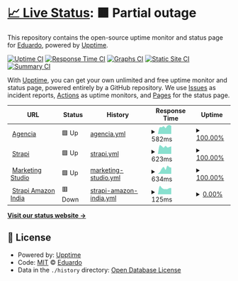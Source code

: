# [📈 Live Status](https://edunick.github.io/upptime): <!--live status--> **🟧 Partial outage**

This repository contains the open-source uptime monitor and status page for [Eduardo](https://edunick.github.io/upptime), powered by [Upptime](https://github.com/upptime/upptime).

[![Uptime CI](https://github.com/edunick/upptime/workflows/Uptime%20CI/badge.svg)](https://github.com/edunick/upptime/actions?query=workflow%3A%22Uptime+CI%22)
[![Response Time CI](https://github.com/edunick/upptime/workflows/Response%20Time%20CI/badge.svg)](https://github.com/edunick/upptime/actions?query=workflow%3A%22Response+Time+CI%22)
[![Graphs CI](https://github.com/edunick/upptime/workflows/Graphs%20CI/badge.svg)](https://github.com/edunick/upptime/actions?query=workflow%3A%22Graphs+CI%22)
[![Static Site CI](https://github.com/edunick/upptime/workflows/Static%20Site%20CI/badge.svg)](https://github.com/edunick/upptime/actions?query=workflow%3A%22Static+Site+CI%22)
[![Summary CI](https://github.com/edunick/upptime/workflows/Summary%20CI/badge.svg)](https://github.com/edunick/upptime/actions?query=workflow%3A%22Summary+CI%22)

With [Upptime](https://upptime.js.org), you can get your own unlimited and free uptime monitor and status page, powered entirely by a GitHub repository. We use [Issues](https://github.com/edunick/upptime/issues) as incident reports, [Actions](https://github.com/edunick/upptime/actions) as uptime monitors, and [Pages](https://edunick.github.io/upptime) for the status page.

<!--start: status pages-->
<!-- This summary is generated by Upptime (https://github.com/upptime/upptime) -->
<!-- Do not edit this manually, your changes will be overwritten -->
<!-- prettier-ignore -->
| URL | Status | History | Response Time | Uptime |
| --- | ------ | ------- | ------------- | ------ |
| <img alt="" src="https://icons.duckduckgo.com/ip3/agencia.portinos.com.ico" height="13"> [Agencia](https://agencia.portinos.com) | 🟩 Up | [agencia.yml](https://github.com/edunick/edubot/commits/HEAD/history/agencia.yml) | <details><summary><img alt="Response time graph" src="./graphs/agencia/response-time-week.png" height="20"> 582ms</summary><br><a href="https://edunick.github.io/edubot/history/agencia"><img alt="Response time 1568" src="https://img.shields.io/endpoint?url=https%3A%2F%2Fraw.githubusercontent.com%2Fedunick%2Fedubot%2FHEAD%2Fapi%2Fagencia%2Fresponse-time.json"></a><br><a href="https://edunick.github.io/edubot/history/agencia"><img alt="24-hour response time 545" src="https://img.shields.io/endpoint?url=https%3A%2F%2Fraw.githubusercontent.com%2Fedunick%2Fedubot%2FHEAD%2Fapi%2Fagencia%2Fresponse-time-day.json"></a><br><a href="https://edunick.github.io/edubot/history/agencia"><img alt="7-day response time 582" src="https://img.shields.io/endpoint?url=https%3A%2F%2Fraw.githubusercontent.com%2Fedunick%2Fedubot%2FHEAD%2Fapi%2Fagencia%2Fresponse-time-week.json"></a><br><a href="https://edunick.github.io/edubot/history/agencia"><img alt="30-day response time 534" src="https://img.shields.io/endpoint?url=https%3A%2F%2Fraw.githubusercontent.com%2Fedunick%2Fedubot%2FHEAD%2Fapi%2Fagencia%2Fresponse-time-month.json"></a><br><a href="https://edunick.github.io/edubot/history/agencia"><img alt="1-year response time 1504" src="https://img.shields.io/endpoint?url=https%3A%2F%2Fraw.githubusercontent.com%2Fedunick%2Fedubot%2FHEAD%2Fapi%2Fagencia%2Fresponse-time-year.json"></a></details> | <details><summary><a href="https://edunick.github.io/edubot/history/agencia">100.00%</a></summary><a href="https://edunick.github.io/edubot/history/agencia"><img alt="All-time uptime 49.87%" src="https://img.shields.io/endpoint?url=https%3A%2F%2Fraw.githubusercontent.com%2Fedunick%2Fedubot%2FHEAD%2Fapi%2Fagencia%2Fuptime.json"></a><br><a href="https://edunick.github.io/edubot/history/agencia"><img alt="24-hour uptime 100.00%" src="https://img.shields.io/endpoint?url=https%3A%2F%2Fraw.githubusercontent.com%2Fedunick%2Fedubot%2FHEAD%2Fapi%2Fagencia%2Fuptime-day.json"></a><br><a href="https://edunick.github.io/edubot/history/agencia"><img alt="7-day uptime 100.00%" src="https://img.shields.io/endpoint?url=https%3A%2F%2Fraw.githubusercontent.com%2Fedunick%2Fedubot%2FHEAD%2Fapi%2Fagencia%2Fuptime-week.json"></a><br><a href="https://edunick.github.io/edubot/history/agencia"><img alt="30-day uptime 100.00%" src="https://img.shields.io/endpoint?url=https%3A%2F%2Fraw.githubusercontent.com%2Fedunick%2Fedubot%2FHEAD%2Fapi%2Fagencia%2Fuptime-month.json"></a><br><a href="https://edunick.github.io/edubot/history/agencia"><img alt="1-year uptime 91.23%" src="https://img.shields.io/endpoint?url=https%3A%2F%2Fraw.githubusercontent.com%2Fedunick%2Fedubot%2FHEAD%2Fapi%2Fagencia%2Fuptime-year.json"></a></details>
| <img alt="" src="https://icons.duckduckgo.com/ip3/strapi.portinos.com.ico" height="13"> [Strapi](https://strapi.portinos.com/retailers/) | 🟩 Up | [strapi.yml](https://github.com/edunick/edubot/commits/HEAD/history/strapi.yml) | <details><summary><img alt="Response time graph" src="./graphs/strapi/response-time-week.png" height="20"> 623ms</summary><br><a href="https://edunick.github.io/edubot/history/strapi"><img alt="Response time 841" src="https://img.shields.io/endpoint?url=https%3A%2F%2Fraw.githubusercontent.com%2Fedunick%2Fedubot%2FHEAD%2Fapi%2Fstrapi%2Fresponse-time.json"></a><br><a href="https://edunick.github.io/edubot/history/strapi"><img alt="24-hour response time 572" src="https://img.shields.io/endpoint?url=https%3A%2F%2Fraw.githubusercontent.com%2Fedunick%2Fedubot%2FHEAD%2Fapi%2Fstrapi%2Fresponse-time-day.json"></a><br><a href="https://edunick.github.io/edubot/history/strapi"><img alt="7-day response time 623" src="https://img.shields.io/endpoint?url=https%3A%2F%2Fraw.githubusercontent.com%2Fedunick%2Fedubot%2FHEAD%2Fapi%2Fstrapi%2Fresponse-time-week.json"></a><br><a href="https://edunick.github.io/edubot/history/strapi"><img alt="30-day response time 811" src="https://img.shields.io/endpoint?url=https%3A%2F%2Fraw.githubusercontent.com%2Fedunick%2Fedubot%2FHEAD%2Fapi%2Fstrapi%2Fresponse-time-month.json"></a><br><a href="https://edunick.github.io/edubot/history/strapi"><img alt="1-year response time 747" src="https://img.shields.io/endpoint?url=https%3A%2F%2Fraw.githubusercontent.com%2Fedunick%2Fedubot%2FHEAD%2Fapi%2Fstrapi%2Fresponse-time-year.json"></a></details> | <details><summary><a href="https://edunick.github.io/edubot/history/strapi">100.00%</a></summary><a href="https://edunick.github.io/edubot/history/strapi"><img alt="All-time uptime 54.08%" src="https://img.shields.io/endpoint?url=https%3A%2F%2Fraw.githubusercontent.com%2Fedunick%2Fedubot%2FHEAD%2Fapi%2Fstrapi%2Fuptime.json"></a><br><a href="https://edunick.github.io/edubot/history/strapi"><img alt="24-hour uptime 100.00%" src="https://img.shields.io/endpoint?url=https%3A%2F%2Fraw.githubusercontent.com%2Fedunick%2Fedubot%2FHEAD%2Fapi%2Fstrapi%2Fuptime-day.json"></a><br><a href="https://edunick.github.io/edubot/history/strapi"><img alt="7-day uptime 100.00%" src="https://img.shields.io/endpoint?url=https%3A%2F%2Fraw.githubusercontent.com%2Fedunick%2Fedubot%2FHEAD%2Fapi%2Fstrapi%2Fuptime-week.json"></a><br><a href="https://edunick.github.io/edubot/history/strapi"><img alt="30-day uptime 100.00%" src="https://img.shields.io/endpoint?url=https%3A%2F%2Fraw.githubusercontent.com%2Fedunick%2Fedubot%2FHEAD%2Fapi%2Fstrapi%2Fuptime-month.json"></a><br><a href="https://edunick.github.io/edubot/history/strapi"><img alt="1-year uptime 99.95%" src="https://img.shields.io/endpoint?url=https%3A%2F%2Fraw.githubusercontent.com%2Fedunick%2Fedubot%2FHEAD%2Fapi%2Fstrapi%2Fuptime-year.json"></a></details>
| <img alt="" src="https://icons.duckduckgo.com/ip3/marketingstudio.intel.com.ico" height="13"> [Marketing Studio](https://marketingstudio.intel.com/) | 🟩 Up | [marketing-studio.yml](https://github.com/edunick/edubot/commits/HEAD/history/marketing-studio.yml) | <details><summary><img alt="Response time graph" src="./graphs/marketing-studio/response-time-week.png" height="20"> 634ms</summary><br><a href="https://edunick.github.io/edubot/history/marketing-studio"><img alt="Response time 560" src="https://img.shields.io/endpoint?url=https%3A%2F%2Fraw.githubusercontent.com%2Fedunick%2Fedubot%2FHEAD%2Fapi%2Fmarketing-studio%2Fresponse-time.json"></a><br><a href="https://edunick.github.io/edubot/history/marketing-studio"><img alt="24-hour response time 763" src="https://img.shields.io/endpoint?url=https%3A%2F%2Fraw.githubusercontent.com%2Fedunick%2Fedubot%2FHEAD%2Fapi%2Fmarketing-studio%2Fresponse-time-day.json"></a><br><a href="https://edunick.github.io/edubot/history/marketing-studio"><img alt="7-day response time 634" src="https://img.shields.io/endpoint?url=https%3A%2F%2Fraw.githubusercontent.com%2Fedunick%2Fedubot%2FHEAD%2Fapi%2Fmarketing-studio%2Fresponse-time-week.json"></a><br><a href="https://edunick.github.io/edubot/history/marketing-studio"><img alt="30-day response time 511" src="https://img.shields.io/endpoint?url=https%3A%2F%2Fraw.githubusercontent.com%2Fedunick%2Fedubot%2FHEAD%2Fapi%2Fmarketing-studio%2Fresponse-time-month.json"></a><br><a href="https://edunick.github.io/edubot/history/marketing-studio"><img alt="1-year response time 521" src="https://img.shields.io/endpoint?url=https%3A%2F%2Fraw.githubusercontent.com%2Fedunick%2Fedubot%2FHEAD%2Fapi%2Fmarketing-studio%2Fresponse-time-year.json"></a></details> | <details><summary><a href="https://edunick.github.io/edubot/history/marketing-studio">100.00%</a></summary><a href="https://edunick.github.io/edubot/history/marketing-studio"><img alt="All-time uptime 100.00%" src="https://img.shields.io/endpoint?url=https%3A%2F%2Fraw.githubusercontent.com%2Fedunick%2Fedubot%2FHEAD%2Fapi%2Fmarketing-studio%2Fuptime.json"></a><br><a href="https://edunick.github.io/edubot/history/marketing-studio"><img alt="24-hour uptime 100.00%" src="https://img.shields.io/endpoint?url=https%3A%2F%2Fraw.githubusercontent.com%2Fedunick%2Fedubot%2FHEAD%2Fapi%2Fmarketing-studio%2Fuptime-day.json"></a><br><a href="https://edunick.github.io/edubot/history/marketing-studio"><img alt="7-day uptime 100.00%" src="https://img.shields.io/endpoint?url=https%3A%2F%2Fraw.githubusercontent.com%2Fedunick%2Fedubot%2FHEAD%2Fapi%2Fmarketing-studio%2Fuptime-week.json"></a><br><a href="https://edunick.github.io/edubot/history/marketing-studio"><img alt="30-day uptime 100.00%" src="https://img.shields.io/endpoint?url=https%3A%2F%2Fraw.githubusercontent.com%2Fedunick%2Fedubot%2FHEAD%2Fapi%2Fmarketing-studio%2Fuptime-month.json"></a><br><a href="https://edunick.github.io/edubot/history/marketing-studio"><img alt="1-year uptime 100.00%" src="https://img.shields.io/endpoint?url=https%3A%2F%2Fraw.githubusercontent.com%2Fedunick%2Fedubot%2FHEAD%2Fapi%2Fmarketing-studio%2Fuptime-year.json"></a></details>
| <img alt="" src="https://icons.duckduckgo.com/ip3/strapi.portinos.com.ico" height="13"> [Strapi Amazon India](https://strapi.portinos.com/v1/api/amazon-india/get_products) | 🟥 Down | [strapi-amazon-india.yml](https://github.com/edunick/edubot/commits/HEAD/history/strapi-amazon-india.yml) | <details><summary><img alt="Response time graph" src="./graphs/strapi-amazon-india/response-time-week.png" height="20"> 125ms</summary><br><a href="https://edunick.github.io/edubot/history/strapi-amazon-india"><img alt="Response time 230" src="https://img.shields.io/endpoint?url=https%3A%2F%2Fraw.githubusercontent.com%2Fedunick%2Fedubot%2FHEAD%2Fapi%2Fstrapi-amazon-india%2Fresponse-time.json"></a><br><a href="https://edunick.github.io/edubot/history/strapi-amazon-india"><img alt="24-hour response time 116" src="https://img.shields.io/endpoint?url=https%3A%2F%2Fraw.githubusercontent.com%2Fedunick%2Fedubot%2FHEAD%2Fapi%2Fstrapi-amazon-india%2Fresponse-time-day.json"></a><br><a href="https://edunick.github.io/edubot/history/strapi-amazon-india"><img alt="7-day response time 125" src="https://img.shields.io/endpoint?url=https%3A%2F%2Fraw.githubusercontent.com%2Fedunick%2Fedubot%2FHEAD%2Fapi%2Fstrapi-amazon-india%2Fresponse-time-week.json"></a><br><a href="https://edunick.github.io/edubot/history/strapi-amazon-india"><img alt="30-day response time 140" src="https://img.shields.io/endpoint?url=https%3A%2F%2Fraw.githubusercontent.com%2Fedunick%2Fedubot%2FHEAD%2Fapi%2Fstrapi-amazon-india%2Fresponse-time-month.json"></a><br><a href="https://edunick.github.io/edubot/history/strapi-amazon-india"><img alt="1-year response time 144" src="https://img.shields.io/endpoint?url=https%3A%2F%2Fraw.githubusercontent.com%2Fedunick%2Fedubot%2FHEAD%2Fapi%2Fstrapi-amazon-india%2Fresponse-time-year.json"></a></details> | <details><summary><a href="https://edunick.github.io/edubot/history/strapi-amazon-india">0.00%</a></summary><a href="https://edunick.github.io/edubot/history/strapi-amazon-india"><img alt="All-time uptime 3.03%" src="https://img.shields.io/endpoint?url=https%3A%2F%2Fraw.githubusercontent.com%2Fedunick%2Fedubot%2FHEAD%2Fapi%2Fstrapi-amazon-india%2Fuptime.json"></a><br><a href="https://edunick.github.io/edubot/history/strapi-amazon-india"><img alt="24-hour uptime 0.00%" src="https://img.shields.io/endpoint?url=https%3A%2F%2Fraw.githubusercontent.com%2Fedunick%2Fedubot%2FHEAD%2Fapi%2Fstrapi-amazon-india%2Fuptime-day.json"></a><br><a href="https://edunick.github.io/edubot/history/strapi-amazon-india"><img alt="7-day uptime 0.00%" src="https://img.shields.io/endpoint?url=https%3A%2F%2Fraw.githubusercontent.com%2Fedunick%2Fedubot%2FHEAD%2Fapi%2Fstrapi-amazon-india%2Fuptime-week.json"></a><br><a href="https://edunick.github.io/edubot/history/strapi-amazon-india"><img alt="30-day uptime 0.00%" src="https://img.shields.io/endpoint?url=https%3A%2F%2Fraw.githubusercontent.com%2Fedunick%2Fedubot%2FHEAD%2Fapi%2Fstrapi-amazon-india%2Fuptime-month.json"></a><br><a href="https://edunick.github.io/edubot/history/strapi-amazon-india"><img alt="1-year uptime 0.00%" src="https://img.shields.io/endpoint?url=https%3A%2F%2Fraw.githubusercontent.com%2Fedunick%2Fedubot%2FHEAD%2Fapi%2Fstrapi-amazon-india%2Fuptime-year.json"></a></details>

<!--end: status pages-->

[**Visit our status website →**](https://edunick.github.io/upptime)

## 📄 License

- Powered by: [Upptime](https://github.com/upptime/upptime)
- Code: [MIT](./LICENSE) © [Eduardo](https://edunick.github.io/upptime)
- Data in the `./history` directory: [Open Database License](https://opendatacommons.org/licenses/odbl/1-0/)
